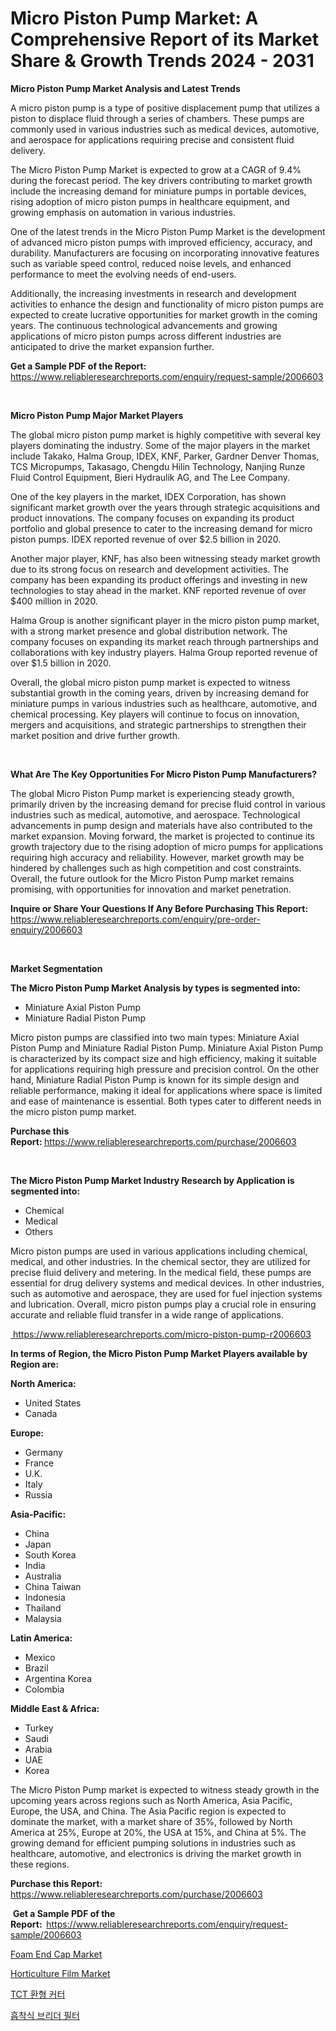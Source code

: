<p><h1>Micro Piston Pump Market: A Comprehensive Report of its Market Share & Growth Trends 2024 - 2031</h1></p><p><strong>Micro Piston Pump Market Analysis and Latest Trends</strong></p>
<p><p>A micro piston pump is a type of positive displacement pump that utilizes a piston to displace fluid through a series of chambers. These pumps are commonly used in various industries such as medical devices, automotive, and aerospace for applications requiring precise and consistent fluid delivery.</p><p>The Micro Piston Pump Market is expected to grow at a CAGR of 9.4% during the forecast period. The key drivers contributing to market growth include the increasing demand for miniature pumps in portable devices, rising adoption of micro piston pumps in healthcare equipment, and growing emphasis on automation in various industries.</p><p>One of the latest trends in the Micro Piston Pump Market is the development of advanced micro piston pumps with improved efficiency, accuracy, and durability. Manufacturers are focusing on incorporating innovative features such as variable speed control, reduced noise levels, and enhanced performance to meet the evolving needs of end-users.</p><p>Additionally, the increasing investments in research and development activities to enhance the design and functionality of micro piston pumps are expected to create lucrative opportunities for market growth in the coming years. The continuous technological advancements and growing applications of micro piston pumps across different industries are anticipated to drive the market expansion further.</p></p>
<p><strong>Get a Sample PDF of the Report:&nbsp;</strong> <a href="https://www.reliableresearchreports.com/enquiry/request-sample/2006603">https://www.reliableresearchreports.com/enquiry/request-sample/2006603</a></p>
<p>&nbsp;</p>
<p><strong>Micro Piston Pump Major Market Players</strong></p>
<p><p>The global micro piston pump market is highly competitive with several key players dominating the industry. Some of the major players in the market include Takako, Halma Group, IDEX, KNF, Parker, Gardner Denver Thomas, TCS Micropumps, Takasago, Chengdu Hilin Technology, Nanjing Runze Fluid Control Equipment, Bieri Hydraulik AG, and The Lee Company.</p><p>One of the key players in the market, IDEX Corporation, has shown significant market growth over the years through strategic acquisitions and product innovations. The company focuses on expanding its product portfolio and global presence to cater to the increasing demand for micro piston pumps. IDEX reported revenue of over $2.5 billion in 2020.</p><p>Another major player, KNF, has also been witnessing steady market growth due to its strong focus on research and development activities. The company has been expanding its product offerings and investing in new technologies to stay ahead in the market. KNF reported revenue of over $400 million in 2020.</p><p>Halma Group is another significant player in the micro piston pump market, with a strong market presence and global distribution network. The company focuses on expanding its market reach through partnerships and collaborations with key industry players. Halma Group reported revenue of over $1.5 billion in 2020.</p><p>Overall, the global micro piston pump market is expected to witness substantial growth in the coming years, driven by increasing demand for miniature pumps in various industries such as healthcare, automotive, and chemical processing. Key players will continue to focus on innovation, mergers and acquisitions, and strategic partnerships to strengthen their market position and drive further growth.</p></p>
<p>&nbsp;</p>
<p><strong>What Are The Key Opportunities For Micro Piston Pump Manufacturers?</strong></p>
<p><p>The global Micro Piston Pump market is experiencing steady growth, primarily driven by the increasing demand for precise fluid control in various industries such as medical, automotive, and aerospace. Technological advancements in pump design and materials have also contributed to the market expansion. Moving forward, the market is projected to continue its growth trajectory due to the rising adoption of micro pumps for applications requiring high accuracy and reliability. However, market growth may be hindered by challenges such as high competition and cost constraints. Overall, the future outlook for the Micro Piston Pump market remains promising, with opportunities for innovation and market penetration.</p></p>
<p><strong>Inquire or Share Your Questions If Any Before Purchasing This Report:</strong> <a href="https://www.reliableresearchreports.com/enquiry/pre-order-enquiry/2006603">https://www.reliableresearchreports.com/enquiry/pre-order-enquiry/2006603</a></p>
<p>&nbsp;</p>
<p><strong>Market Segmentation</strong></p>
<p><strong>The Micro Piston Pump Market Analysis by types is segmented into:</strong></p>
<p><ul><li>Miniature Axial Piston Pump</li><li>Miniature Radial Piston Pump</li></ul></p>
<p><p>Micro piston pumps are classified into two main types: Miniature Axial Piston Pump and Miniature Radial Piston Pump. Miniature Axial Piston Pump is characterized by its compact size and high efficiency, making it suitable for applications requiring high pressure and precision control. On the other hand, Miniature Radial Piston Pump is known for its simple design and reliable performance, making it ideal for applications where space is limited and ease of maintenance is essential. Both types cater to different needs in the micro piston pump market.</p></p>
<p><strong>Purchase this Report:&nbsp;</strong><a href="https://www.reliableresearchreports.com/purchase/2006603">https://www.reliableresearchreports.com/purchase/2006603</a></p>
<p>&nbsp;</p>
<p><strong>The Micro Piston Pump Market Industry Research by Application is segmented into:</strong></p>
<p><ul><li>Chemical</li><li>Medical</li><li>Others</li></ul></p>
<p><p>Micro piston pumps are used in various applications including chemical, medical, and other industries. In the chemical sector, they are utilized for precise fluid delivery and metering. In the medical field, these pumps are essential for drug delivery systems and medical devices. In other industries, such as automotive and aerospace, they are used for fuel injection systems and lubrication. Overall, micro piston pumps play a crucial role in ensuring accurate and reliable fluid transfer in a wide range of applications.</p></p>
<p><a href="https://www.reliableresearchreports.com/micro-piston-pump-r2006603">&nbsp;https://www.reliableresearchreports.com/micro-piston-pump-r2006603</a></p>
<p><strong>In terms of Region, the Micro Piston Pump Market Players available by Region are:</strong></p>
<p>
    <p> <strong> North America: </strong>
        <ul>
            <li>United States</li>
            <li>Canada</li>
        </ul>
        </p> 
    <p> <strong> Europe: </strong>
        <ul>
            <li>Germany</li>
            <li>France</li>
            <li>U.K.</li>
            <li>Italy</li>
            <li>Russia</li>
        </ul>
        </p> 
    <p> <strong> Asia-Pacific: </strong>
        <ul>
            <li>China</li>
            <li>Japan</li>
            <li>South Korea</li>
            <li>India</li>
            <li>Australia</li>
            <li>China Taiwan</li>
            <li>Indonesia</li>
            <li>Thailand</li>
            <li>Malaysia</li>
        </ul>
        </p> 
    <p> <strong> Latin America: </strong>
        <ul>
            <li>Mexico</li>
            <li>Brazil</li>
            <li>Argentina Korea</li>
            <li>Colombia</li>
        </ul>
        </p> 
    <p> <strong> Middle East & Africa: </strong>
        <ul>
            <li>Turkey</li>
            <li>Saudi</li>
            <li>Arabia</li>
            <li>UAE</li>
            <li>Korea</li>
        </ul>
    </p>
    </p>
<p><p>The Micro Piston Pump market is expected to witness steady growth in the upcoming years across regions such as North America, Asia Pacific, Europe, the USA, and China. The Asia Pacific region is expected to dominate the market, with a market share of 35%, followed by North America at 25%, Europe at 20%, the USA at 15%, and China at 5%. The growing demand for efficient pumping solutions in industries such as healthcare, automotive, and electronics is driving the market growth in these regions.</p></p>
<p><strong>Purchase this Report: </strong><a href="https://www.reliableresearchreports.com/purchase/2006603">https://www.reliableresearchreports.com/purchase/2006603</a></p>
<p>&nbsp;<strong>Get a Sample PDF of the Report:&nbsp;&nbsp;</strong><a href="https://www.reliableresearchreports.com/enquiry/request-sample/2006603">https://www.reliableresearchreports.com/enquiry/request-sample/2006603</a></p>
<p><strong></strong></p>
<p><p><a href="https://issuu.com/reportprime-2/docs/foam-end-cap-market-size-2030.pptx">Foam End Cap Market</a></p><p><a href="https://issuu.com/reportprime-2/docs/horticulture-film-market-size-2030.pptx">Horticulture Film Market</a></p><p><a href="https://github.com/PhilToryphy7876567/Market-Research-Report-List-1/blob/main/570167531550.md">TCT 환형 커터</a></p><p><a href="https://github.com/hzumrdvas204296/Market-Research-Report-List-1/blob/main/479323931549.md">흡착식 브리더 필터</a></p></p>